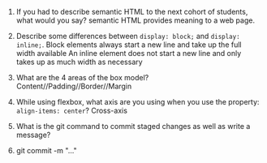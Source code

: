 1. If you had to describe semantic HTML to the next cohort of students, what would you say?
semantic HTML provides meaning to a web page.

2. Describe some differences between ```display: block;``` and ```display: inline;```.
Block elements always start a new line and take up the full width available
An inline element does not start a new line and only takes up as much width as necessary

3. What are the 4 areas of the box model?
Content//Padding//Border//Margin

4. While using flexbox, what axis are you using when you use the property: ```align-items: center```?
Cross-axis

5. What is the git command to commit staged changes as well as write a message? 
6. git commit -m "..."